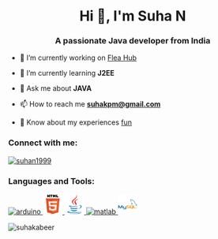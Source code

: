 <h1 align="center">Hi 👋, I'm Suha N</h1>
<h3 align="center">A passionate Java developer from India</h3>

- 🔭 I’m currently working on [Flea Hub](https://github.com/suhakabeer/FleaHub)

- 🌱 I’m currently learning **J2EE**

- 💬 Ask me about **JAVA**

- 📫 How to reach me **suhakpm@gmail.com**

- 📄 Know about my experiences [fun](fun)

<h3 align="left">Connect with me:</h3>
<p align="left">
<a href="https://linkedin.com/in/suhan1999" target="blank"><img align="center" src="https://raw.githubusercontent.com/rahuldkjain/github-profile-readme-generator/master/src/images/icons/Social/linked-in-alt.svg" alt="suhan1999" height="30" width="40" /></a>
</p>

<h3 align="left">Languages and Tools:</h3>
<p align="left"> <a href="https://www.arduino.cc/" target="_blank" rel="noreferrer"> <img src="https://cdn.worldvectorlogo.com/logos/arduino-1.svg" alt="arduino" width="40" height="40"/> </a> <a href="https://www.w3.org/html/" target="_blank" rel="noreferrer"> <img src="https://raw.githubusercontent.com/devicons/devicon/master/icons/html5/html5-original-wordmark.svg" alt="html5" width="40" height="40"/> </a> <a href="https://www.java.com" target="_blank" rel="noreferrer"> <img src="https://raw.githubusercontent.com/devicons/devicon/master/icons/java/java-original.svg" alt="java" width="40" height="40"/> </a> <a href="https://www.mathworks.com/" target="_blank" rel="noreferrer"> <img src="https://upload.wikimedia.org/wikipedia/commons/2/21/Matlab_Logo.png" alt="matlab" width="40" height="40"/> </a> <a href="https://www.mysql.com/" target="_blank" rel="noreferrer"> <img src="https://raw.githubusercontent.com/devicons/devicon/master/icons/mysql/mysql-original-wordmark.svg" alt="mysql" width="40" height="40"/> </a> </p>

<p><img align="center" src="https://github-readme-stats.vercel.app/api/top-langs?username=suhakabeer&show_icons=true&locale=en&layout=compact" alt="suhakabeer" /></p>
